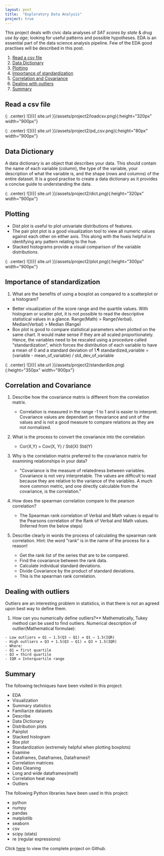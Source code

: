 ```yaml
---
layout: post
title:  "Exploratory Data Analysis"
project: true
---
```


This project deals with civic data analyses of *SAT scores by state* & *drug use by age*; looking for useful patterns and possible hypotheses. EDA is an essential part of the data science analysis pipeline. Few of the EDA good practises will be described in this post.

1. [Read a csv file](#csv)
2. [Data Dictionary](#dict)
3. [Plotting](#plots)
4. [Importance of standardization](#std)
5. [Correlation and Covariance](#cor)
6. [Dealing with outliers](#out)
7. [Summary](#summary)

<a id='csv'></a>

## Read a csv file

{: .center}
![]({{ site.url }}/assets/project2/loadcsv.png){:height="320px" width="900px"}

{: .center}
![]({{ site.url }}/assets/project2/pd_csv.png){:height="80px" width="900px"}

<a id='dict'></a>

## Data Dictionary
A data dictionary is an object that describes your data. This should contain the name of each variable (column), the type of the variable, your description of what the variable is, and the shape (rows and columns) of the entire dataset. It is a good practise to create a data dictionary as it provides a concise guide to understanding the data.

{: .center}
![]({{ site.url }}/assets/project2/dict.png){:height="320px" width="900px"}

<a id='plots'></a>

## Plotting

- Dist plot is useful to plot univariate distributions of features.
- The pair plot plot is a good visualization tool to view all numeric values against each other on either axis. This along with the hueis helpful in identifying any pattern relating to the hue.
- Stacked histograms provide a visual comparison of the variable distributions.

{: .center}
![]({{ site.url }}/assets/project2/plot.png){:height="300px" width="900px"}

<a id='std'></a>

## Importance of standardization
1. What are the benefits of using a boxplot as compared to a scatterplot or a histogram?
- Better visualization of the score range and the quartile values. With histogram or scatter plot, it is not possible to read the descriptive statistical values in a glance. Range(Math) > Range(Verbal). Median(Verbal) > Median (Range)
- Box plot is good to compare statistical parameters when plotted on the same chart. It would make sense if they are all scaled proportionately. Hence, the variables need to be rescaled using a procedure called "standardization", which forces the distribution of each variable to have a mean of 0 and a standard deviation of 1.¶
standardized_variable = (variable - mean_of_variable) / std_dev_of_variable

{: .center}
![]({{ site.url }}/assets/project2/standardize.png){:height="350px" width="900px"}


<a id='cor'></a>

## Correlation and Covariance

1. Describe how the covariance matrix is different from the correlation matrix.
    - Correlation is measured in the range -1 to 1 and is easier to interpret. Covariance values are dependant on thevariance and unit of the values and is not a good measure to compare relations as they are not normalized.

2. What is the process to convert the covariance into the correlation
    - Cor(X,Y) = Cov(X, Y) / Std(X) Std(Y)

3. Why is the correlation matrix preferred to the covariance matrix for examining relationships in your data?
    - "Covariance is the measure of relatedness between variables. Covariance is not very interpretable. The values are difficult to read because they are relative to the variance of the variables. A much more common metric, and one directly calculable from the covariance, is the correlation."

4. How does the spearman correlation compare to the pearson correlation?
    - The Spearman rank correlation of Verbal and Math values is equal to the Pearsons correlation of the Rank of Verbal and Math values.(Inferred from the below steps)

5. Describe clearly in words the process of calculating the spearman rank correlation.
Hint: the word "rank" is in the name of the process for a reason! 
    - Get the rank list of the series that are to be compared.
    - Find the covariance between the rank data.
    - Calculate individual standard deviations.
    - Divide Covariance by the product of standard deviations.
    - This is the spearman rank correlation.


<a id='out'></a>

## Dealing with outliers
Outliers are an interesting problem in statistics, in that there is not an agreed upon best way to define them. 

1. How can you numerically define outliers?**
Mathematically, Tukey method can be used to find outliers. Numerical description of outlier(Mathematical formulae): 
```
- Low outliers = Q1 – 1.5(Q3 – Q1) = Q1 – 1.5(IQR)
- High outliers = Q3 + 1.5(Q3 – Q1) = Q3 + 1.5(IQR)
- Where:
- Q1 = first quartile
- Q3 = third quartile
- IQR = Interquartile range
```

<a id='summary'></a>

##  Summary
The following techniques have been visited in this project:
- EDA
- Visualization
- Summary statistics
- Familiarize datasets
- Describe
- Data Dictionary
- Distribution plots
- Pairplot
- Stacked histogram
- Box plot
- Standardization (extremely helpful when plotting boxplots)
- Examine
- Dataframes, Dataframes, Dataframes!!
- Correlation matrices
- Data Cleaning
- Long and wide dataframes(melt)
- Correlation heat map
- Outliers

The following Python libraries have been used in this project:
- python
- numpy
- pandas
- matplotlib
- seaborn
- csv
- scipy (stats)
- re (regular expressions)

Click [here](https://github.com/roshanlulu/gaProjects/tree/master/gaProject2) to view the complete project on Github.
